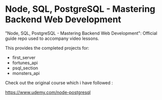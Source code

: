 # Node, SQL, PostgreSQL - Mastering Backend Web Development
"Node, SQL, PostgreSQL - Mastering Backend Web Development": Official guide repo used to accompany video lessons.

This provides the completed projects for:
- first_server
- fortunes_api
- psql_section
- monsters_api

Check out the original course which i have followed :
 
https://www.udemy.com/node-postgresql
